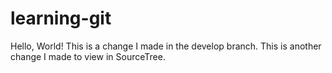 # learning-git
Hello, World!
This is a change I made in the develop branch.
This is another change I made to view in SourceTree.
